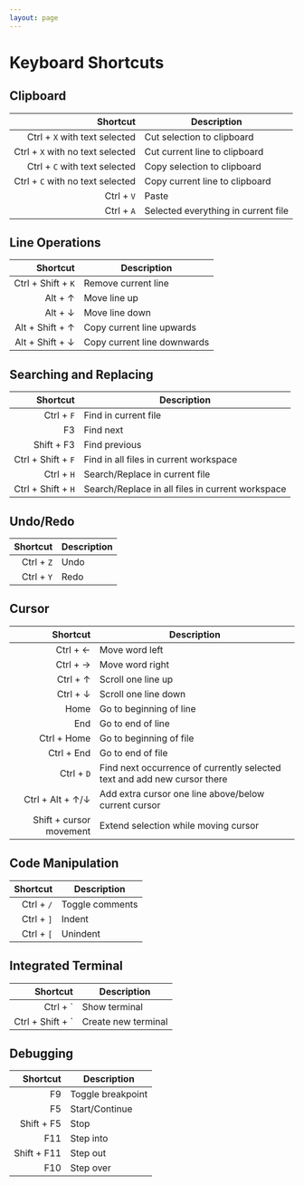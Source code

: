 ```yaml
---
layout: page
---
```


# Keyboard Shortcuts

## Clipboard

| Shortcut | Description |
| --------: | ----------- |
| Ctrl + `X` with text selected | Cut selection to clipboard |
| Ctrl + `X` with no text selected | Cut current line to clipboard |
| Ctrl + `C` with text selected | Copy selection to clipboard |
| Ctrl + `C` with no text selected | Copy current line to clipboard |
| Ctrl + `V` | Paste |
| Ctrl + `A` | Selected everything in current file |

## Line Operations

| Shortcut | Description |
| --------: | ----------- |
| Ctrl + Shift + `K` | Remove current line |
| Alt + &uarr; | Move line up |
| Alt + &darr; | Move line down |
| Alt + Shift + &uarr; | Copy current line upwards |
| Alt + Shift + &darr; | Copy current line downwards |

## Searching and Replacing

| Shortcut | Description |
| --------: | ----------- |
| Ctrl + `F` | Find in current file |
| F3 | Find next |
| Shift + F3 | Find previous |
| Ctrl + Shift + `F` | Find in all files in current workspace |
| Ctrl + `H` | Search/Replace in current file |
| Ctrl + Shift + `H` | Search/Replace in all files in current workspace |

## Undo/Redo

| Shortcut | Description |
| --------: | ----------- |
| Ctrl + `Z` | Undo |
| Ctrl + `Y` | Redo |

## Cursor

| Shortcut | Description |
| --------: | ----------- |
| Ctrl + &larr; | Move word left |
| Ctrl + &rarr; | Move word right |
| Ctrl + &uarr; | Scroll one line up |
| Ctrl + &darr; | Scroll one line down |
| Home | Go to beginning of line |
| End | Go to end of line |
| Ctrl + Home | Go to beginning of file |
| Ctrl + End | Go to end of file |
| Ctrl + `D` | Find next occurrence of currently selected text and add new cursor there |
| Ctrl + Alt + &uarr;/&darr; | Add extra cursor one line above/below current cursor |
| Shift + cursor movement | Extend selection while moving cursor |

## Code Manipulation

| Shortcut | Description |
| --------: | ----------- |
| Ctrl + `/` | Toggle comments |
| Ctrl + `]` | Indent |
| Ctrl + `[` | Unindent |

## Integrated Terminal

| Shortcut | Description |
| --------: | ----------- |
| Ctrl + \` | Show terminal |
| Ctrl + Shift + \` | Create new terminal |

## Debugging

| Shortcut | Description |
| --------: | ----------- |
| F9 | Toggle breakpoint |
| F5 | Start/Continue |
| Shift + F5 | Stop |
| F11 | Step into |
| Shift + F11 | Step out |
| F10 | Step over |
